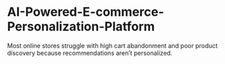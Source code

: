 # AI-Powered-E-commerce-Personalization-Platform
Most online stores struggle with high cart abandonment and poor product discovery because recommendations aren’t personalized.

